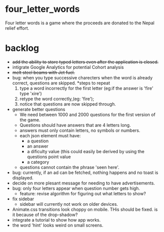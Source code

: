 four_letter_words
=================

Four letter words is a game where the proceeds are donated to the Nepal relief effort.

backlog
=========
* ~~add the ability to store typed letters even after the application is closed.~~
* intigrate Google Analytics for potential Cohort analysis
* ~~melt steel beams with Jet fuel.~~
* bug: when you type successive charecters when the word is already correct, questions are skipped. 
  *steps to repeat
    1. type a word incorrectly for the first letter (eg:if the answer is 'fire' type 'xire')
    2. retype the word correctly,(eg: 'fire');
    3. notice that questions are now skipped through.
* generate better questions
  * We need between 1000 and 2000 questions for the first version of the game.
  * Questions should have answers that are 4 letters long.
  * answers must only contain letters, no symbols or numbers.
  * each json element must have:
    * a question
	* an answer
	* a dificulty value (this could easily be derived by using the questions point value
	* a category 
  * questions cannot contain the phrase 'seen here'.
* bug: currently, if an ad can be fetched, nothing happens and no toast is displayed.
* decide on more plesant message for needing to have advertisements.
* bug: only four letters appear when question number gets high.
  * feature: revise algorithm for figuring out what letters to show?
* fix sidebar
  * sidebar will currently not work on older devices.
* Animate.css transitions look choppy on mobile. THis should be fixed. is it because of the drop-shadow?
* integrate a tutorial to show how app works.
* the word 'hint' looks weird on small screens.


  

